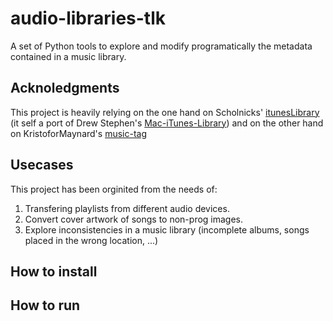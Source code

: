 # audio-libraries-tlk

A set of Python tools to explore and modify programatically the metadata contained in a music library. 

## Acknoledgments

This project is heavily relying on the one hand on Scholnicks' [itunesLibrary](https://pypi.org/project/iTunesLibrary/) (it self a port of Drew Stephen's [Mac-iTunes-Library](https://github.com/dinomite/Mac-iTunes-Library)) and on the other hand on KristoforMaynard's [music-tag](https://pypi.org/project/music-tag/)

## Usecases

This project has been orginited from the needs of:

1. Transfering playlists from different audio devices.
2. Convert cover artwork of songs to non-prog images.
3. Explore inconsistencies in a music library (incomplete albums, songs placed in the wrong location, ...)

## How to install



## How to run
